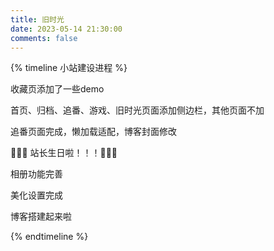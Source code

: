 ```yaml
---
title: 旧时光
date: 2023-05-14 21:30:00
comments: false
---
```


{% timeline 小站建设进程 %}

<!-- timeline 2023-06-10-->

收藏页添加了一些demo

<!-- endtimeline -->

<!-- timeline 2023-06-04-->

首页、归档、追番、游戏、旧时光页面添加侧边栏，其他页面不加

<!-- endtimeline -->

<!-- timeline 2023-06-03-->

追番页面完成，懒加载适配，博客封面修改

<!-- endtimeline -->

<!-- timeline 2023-05-25-->

🎉🎉🎉 站长生日啦！！！🎂🎂🎂

<!-- endtimeline -->

<!-- timeline 2023-05-23-->

相册功能完善

<!-- endtimeline -->

<!-- timeline 2023-05-21-->

美化设置完成

<!-- endtimeline -->

<!-- timeline 2023-05-14-->

博客搭建起来啦

<!-- endtimeline -->

{% endtimeline %}
